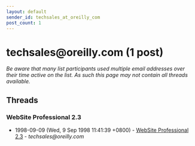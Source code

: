 ```yaml
---
layout: default
sender_id: techsales_at_oreilly_com
post_count: 1
---
```


# techsales<span>@</span>oreilly.com (1 post)

_Be aware that many list participants used multiple email addresses over their time active on the list. As such this page may not contain all threads available._

## Threads

### WebSite Professional 2.3
+ 1998-09-09 (Wed, 9 Sep 1998 11:41:39 +0800) - [WebSite Professional 2.3](/archive/1998/09/3fa226b6e237651e9c32f9a72153bf77795ff59233d227477f95c8c7b0a090e7) - _techsales@oreilly.com_

